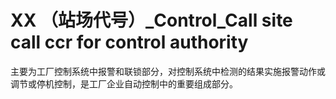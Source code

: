 # XX （站场代号）_Control_Call site call ccr for control authority
主要为工厂控制系统中报警和联锁部分，对控制系统中检测的结果实施报警动作或调节或停机控制，是工厂企业自动控制中的重要组成部分。

